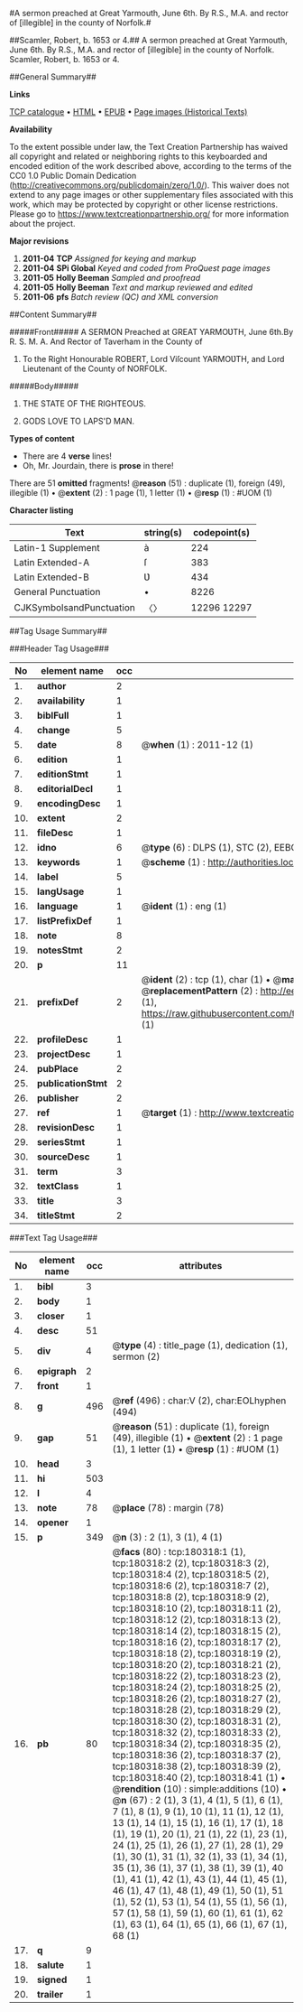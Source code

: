 #A sermon preached at Great Yarmouth, June 6th. By R.S., M.A. and rector of [illegible] in the county of Norfolk.#

##Scamler, Robert, b. 1653 or 4.##
A sermon preached at Great Yarmouth, June 6th. By R.S., M.A. and rector of [illegible] in the county of Norfolk.
Scamler, Robert, b. 1653 or 4.

##General Summary##

**Links**

[TCP catalogue](http://www.ota.ox.ac.uk/tcp/)  • 
[HTML](http://tei.it.ox.ac.uk/tcp/Texts-HTML/free/B06/B06039.html)  • 
[EPUB](http://tei.it.ox.ac.uk/tcp/Texts-EPUB/free/B06/B06039.epub) • 
[Page images (Historical Texts)](https://historicaltexts.jisc.ac.uk/eebo-53981701e)

**Availability**

To the extent possible under law, the Text Creation Partnership has waived all copyright and related or neighboring rights to this keyboarded and encoded edition of the work described above, according to the terms of the CC0 1.0 Public Domain Dedication (http://creativecommons.org/publicdomain/zero/1.0/). This waiver does not extend to any page images or other supplementary files associated with this work, which may be protected by copyright or other license restrictions. Please go to https://www.textcreationpartnership.org/ for more information about the project.

**Major revisions**

1. __2011-04__ __TCP__ *Assigned for keying and markup*
1. __2011-04__ __SPi Global__ *Keyed and coded from ProQuest page images*
1. __2011-05__ __Holly Beeman__ *Sampled and proofread*
1. __2011-05__ __Holly Beeman__ *Text and markup reviewed and edited*
1. __2011-06__ __pfs__ *Batch review (QC) and XML conversion*

##Content Summary##

#####Front#####
A SERMON Preached at GREAT YARMOƲTH, June 6th.By R. S. M. A. And Rector of Taverham in the County of
1. To the Right Honourable ROBERT, Lord Viſcount YARMOƲTH, and Lord Lieutenant of the County of NORFOLK.

#####Body#####

1. THE STATE OF THE RIGHTEOUS.

1. GODS LOVE TO LAPS'D MAN.

**Types of content**

  * There are 4 **verse** lines!
  * Oh, Mr. Jourdain, there is **prose** in there!

There are 51 **omitted** fragments! 
 @__reason__ (51) : duplicate (1), foreign (49), illegible (1)  •  @__extent__ (2) : 1 page (1), 1 letter (1)  •  @__resp__ (1) : #UOM (1)

**Character listing**


|Text|string(s)|codepoint(s)|
|---|---|---|
|Latin-1 Supplement|à|224|
|Latin Extended-A|ſ|383|
|Latin Extended-B|Ʋ|434|
|General Punctuation|•|8226|
|CJKSymbolsandPunctuation|〈〉|12296 12297|

##Tag Usage Summary##

###Header Tag Usage###

|No|element name|occ|attributes|
|---|---|---|---|
|1.|__author__|2||
|2.|__availability__|1||
|3.|__biblFull__|1||
|4.|__change__|5||
|5.|__date__|8| @__when__ (1) : 2011-12 (1)|
|6.|__edition__|1||
|7.|__editionStmt__|1||
|8.|__editorialDecl__|1||
|9.|__encodingDesc__|1||
|10.|__extent__|2||
|11.|__fileDesc__|1||
|12.|__idno__|6| @__type__ (6) : DLPS (1), STC (2), EEBO-CITATION (1), OCLC (1), VID (1)|
|13.|__keywords__|1| @__scheme__ (1) : http://authorities.loc.gov/ (1)|
|14.|__label__|5||
|15.|__langUsage__|1||
|16.|__language__|1| @__ident__ (1) : eng (1)|
|17.|__listPrefixDef__|1||
|18.|__note__|8||
|19.|__notesStmt__|2||
|20.|__p__|11||
|21.|__prefixDef__|2| @__ident__ (2) : tcp (1), char (1)  •  @__matchPattern__ (2) : ([0-9\-]+):([0-9IVX]+) (1), (.+) (1)  •  @__replacementPattern__ (2) : http://eebo.chadwyck.com/downloadtiff?vid=$1&page=$2 (1), https://raw.githubusercontent.com/textcreationpartnership/Texts/master/tcpchars.xml#$1 (1)|
|22.|__profileDesc__|1||
|23.|__projectDesc__|1||
|24.|__pubPlace__|2||
|25.|__publicationStmt__|2||
|26.|__publisher__|2||
|27.|__ref__|1| @__target__ (1) : http://www.textcreationpartnership.org/docs/. (1)|
|28.|__revisionDesc__|1||
|29.|__seriesStmt__|1||
|30.|__sourceDesc__|1||
|31.|__term__|3||
|32.|__textClass__|1||
|33.|__title__|3||
|34.|__titleStmt__|2||


###Text Tag Usage###

|No|element name|occ|attributes|
|---|---|---|---|
|1.|__bibl__|3||
|2.|__body__|1||
|3.|__closer__|1||
|4.|__desc__|51||
|5.|__div__|4| @__type__ (4) : title_page (1), dedication (1), sermon (2)|
|6.|__epigraph__|2||
|7.|__front__|1||
|8.|__g__|496| @__ref__ (496) : char:V (2), char:EOLhyphen (494)|
|9.|__gap__|51| @__reason__ (51) : duplicate (1), foreign (49), illegible (1)  •  @__extent__ (2) : 1 page (1), 1 letter (1)  •  @__resp__ (1) : #UOM (1)|
|10.|__head__|3||
|11.|__hi__|503||
|12.|__l__|4||
|13.|__note__|78| @__place__ (78) : margin (78)|
|14.|__opener__|1||
|15.|__p__|349| @__n__ (3) : 2 (1), 3 (1), 4 (1)|
|16.|__pb__|80| @__facs__ (80) : tcp:180318:1 (1), tcp:180318:2 (2), tcp:180318:3 (2), tcp:180318:4 (2), tcp:180318:5 (2), tcp:180318:6 (2), tcp:180318:7 (2), tcp:180318:8 (2), tcp:180318:9 (2), tcp:180318:10 (2), tcp:180318:11 (2), tcp:180318:12 (2), tcp:180318:13 (2), tcp:180318:14 (2), tcp:180318:15 (2), tcp:180318:16 (2), tcp:180318:17 (2), tcp:180318:18 (2), tcp:180318:19 (2), tcp:180318:20 (2), tcp:180318:21 (2), tcp:180318:22 (2), tcp:180318:23 (2), tcp:180318:24 (2), tcp:180318:25 (2), tcp:180318:26 (2), tcp:180318:27 (2), tcp:180318:28 (2), tcp:180318:29 (2), tcp:180318:30 (2), tcp:180318:31 (2), tcp:180318:32 (2), tcp:180318:33 (2), tcp:180318:34 (2), tcp:180318:35 (2), tcp:180318:36 (2), tcp:180318:37 (2), tcp:180318:38 (2), tcp:180318:39 (2), tcp:180318:40 (2), tcp:180318:41 (1)  •  @__rendition__ (10) : simple:additions (10)  •  @__n__ (67) : 2 (1), 3 (1), 4 (1), 5 (1), 6 (1), 7 (1), 8 (1), 9 (1), 10 (1), 11 (1), 12 (1), 13 (1), 14 (1), 15 (1), 16 (1), 17 (1), 18 (1), 19 (1), 20 (1), 21 (1), 22 (1), 23 (1), 24 (1), 25 (1), 26 (1), 27 (1), 28 (1), 29 (1), 30 (1), 31 (1), 32 (1), 33 (1), 34 (1), 35 (1), 36 (1), 37 (1), 38 (1), 39 (1), 40 (1), 41 (1), 42 (1), 43 (1), 44 (1), 45 (1), 46 (1), 47 (1), 48 (1), 49 (1), 50 (1), 51 (1), 52 (1), 53 (1), 54 (1), 55 (1), 56 (1), 57 (1), 58 (1), 59 (1), 60 (1), 61 (1), 62 (1), 63 (1), 64 (1), 65 (1), 66 (1), 67 (1), 68 (1)|
|17.|__q__|9||
|18.|__salute__|1||
|19.|__signed__|1||
|20.|__trailer__|1||
